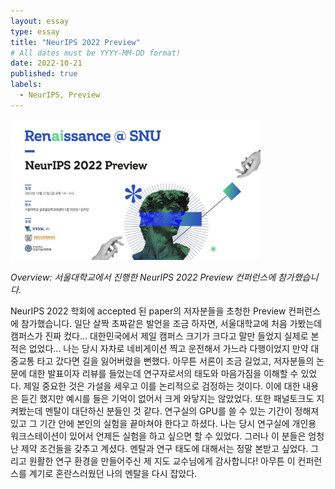 ```yaml
---
layout: essay
type: essay
title: "NeurIPS 2022 Preview"
# All dates must be YYYY-MM-DD format!
date: 2022-10-21
published: true
labels:
  - NeurIPS, Preview
---
```


<img width="400px" class="rounded float-start pe-4" src="../img/feeds/neurips_preview.jpg">

*Overview: 서울대학교에서 진행한 NeurIPS 2022 Preview 컨퍼런스에 참가했습니다.*

NeurIPS 2022 학회에 accepted 된 paper의 저자분들을 초청한 Preview 컨퍼런스에 참가했습니다.
일단 살짝 초짜같은 발언을 조금 하자면, 서울대학교에 처음 가봤는데 캠퍼스가 진짜 컸다... 대한민국에서 제일 캠퍼스 크기가 크다고 말만 들었지 실제로 본 적은 없었다...
나는 당시 자차로 네비게이션 찍고 운전해서 가느라 다행이었지 만약 대중교통 타고 갔다면 길을 잃어버렸을 뻔했다.
아무튼 서론이 조금 길었고, 저자분들의 논문에 대한 발표이자 리뷰를 들었는데 연구자로서의 태도와 마음가짐을 이해할 수 있었다. 제일 중요한 것은 가설을 세우고 이를 논리적으로 검정하는 것이다.
이에 대한 내용은 듣긴 했지만 예시를 들은 기억이 없어서 크게 와닿지는 않았었다. 또한 패널토크도 지켜봤는데 멘탈이 대단하신 분들인 것 같다. 연구실의 GPU를 쓸 수 있는 기간이 정해져 있고 그 기간 안에 본인의 실험을 끝마쳐야 한다고 하셨다.
나는 당시 연구실에 개인용 워크스테이션이 있어서 언제든 실험을 하고 싶으면 할 수 있었다. 그러나 이 분들은 엄청난 제약 조건들을 갖추고 계셨다. 멘탈과 연구 태도에 대해서는 정말 본받고 싶었다.
그리고 원활한 연구 환경을 만들어주신 제 지도 교수님에게 감사합니다!
아무튼 이 컨퍼런스를 계기로 혼란스러웠던 나의 멘탈을 다시 잡았다.
